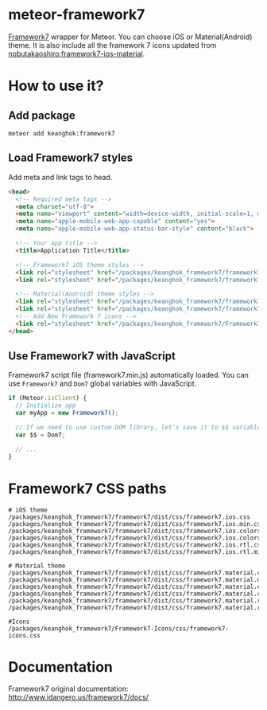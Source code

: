 # meteor-framework7

<a href="http://www.idangero.us/framework7/">Framework7</a> wrapper for Meteor.
You can choose iOS or Material(Android) theme. It is also include all the framework 7 icons updated from <a href="https://github.com/nobutakaoshiro/meteor-framework7-ios-material">nobutakaoshiro:framework7-ios-material</a>.

# How to use it?

## Add package

```
meteor add keanghok:framework7
```

## Load Framework7 styles

Add meta and link tags to head.

```html
<head>
  <!-- Required meta tags -->
  <meta charset="utf-8">
  <meta name="viewport" content="width=device-width, initial-scale=1, maximum-scale=1, minimum-scale=1, user-scalable=no, minimal-ui">
  <meta name="apple-mobile-web-app-capable" content="yes">
  <meta name="apple-mobile-web-app-status-bar-style" content="black">

  <!-- Your app title -->
  <title>Application Title</title>

  <!-- Framework7 iOS theme styles -->
  <link rel="stylesheet" href="/packages/keanghok_framework7/framework7/dist/css/framework7.ios.min.css">
  <link rel="stylesheet" href="/packages/keanghok_framework7/framework7/dist/css/framework7.ios.colors.min.css">

  <!-- Material(Android) theme styles -->
  <link rel="stylesheet" href="/packages/keanghok_framework7/framework7/dist/css/framework7.material.min.css">
  <link rel="stylesheet" href="/packages/keanghok_framework7/framework7/dist/css/framework7.material.colors.min.css">
  <!-- Add New Framework 7 icons -->
  <link rel="stylesheet" href="/packages/keanghok_framework7/Framework7-Icons/css/framework7-icons.css">
</head>
```

## Use Framework7 with JavaScript

Framework7 script file (framework7.min.js) automatically loaded.
You can use `Framework7` and `Dom7` global variables with JavaScript.

```js
if (Meteor.isClient) {
  // Initialize app
  var myApp = new Framework7();

  // If we need to use custom DOM library, let's save it to $$ variable:
  var $$ = Dom7;

  // ...
}
```

# Framework7 CSS paths

```
# iOS theme
/packages/keanghok_framework7/framework7/dist/css/framework7.ios.css
/packages/keanghok_framework7/framework7/dist/css/framework7.ios.min.css
/packages/keanghok_framework7/framework7/dist/css/framework7.ios.colors.css
/packages/keanghok_framework7/framework7/dist/css/framework7.ios.colors.min.css
/packages/keanghok_framework7/framework7/dist/css/framework7.ios.rtl.css
/packages/keanghok_framework7/framework7/dist/css/framework7.ios.rtl.min.css

# Material theme
/packages/keanghok_framework7/framework7/dist/css/framework7.material.css
/packages/keanghok_framework7/framework7/dist/css/framework7.material.min.css
/packages/keanghok_framework7/framework7/dist/css/framework7.material.colors.css
/packages/keanghok_framework7/framework7/dist/css/framework7.material.colors.min.css
/packages/keanghok_framework7/framework7/dist/css/framework7.material.rtl.css
/packages/keanghok_framework7/framework7/dist/css/framework7.material.rtl.min.css

#Icons
/packages/keanghok_framework7/Framework7-Icons/css/framework7-icons.css
```

# Documentation

Framework7 original documentation:
<a href="http://www.idangero.us/framework7/docs/" target="http://www.idangero.us/framework7/docs/">http://www.idangero.us/framework7/docs/</a>
